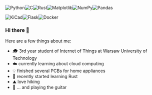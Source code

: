 ![Python](https://img.shields.io/badge/python-3670A0?style=for-the-badge&logo=python&logoColor=ffdd54)![C](https://img.shields.io/badge/c-%2300599C.svg?style=for-the-badge&logo=c&logoColor=white)![Rust](https://img.shields.io/badge/rust-%23000000.svg?style=for-the-badge&logo=rust&logoColor=white)![Matplotlib](https://img.shields.io/badge/Matplotlib-%23ffffff.svg?style=for-the-badge&logo=Matplotlib&logoColor=black)![NumPy](https://img.shields.io/badge/numpy-%23013243.svg?style=for-the-badge&logo=numpy&logoColor=white)![Pandas](https://img.shields.io/badge/pandas-%23150458.svg?style=for-the-badge&logo=pandas&logoColor=white)


![KiCad](https://img.shields.io/badge/KiCad-314CB0.svg?style=for-the-badge&logo=KiCad&logoColor=white)![Flask](https://img.shields.io/badge/flask-%23000.svg?style=for-the-badge&logo=flask&logoColor=white)![Docker](https://img.shields.io/badge/docker-%230db7ed.svg?style=for-the-badge&logo=docker&logoColor=white)

### Hi there 👋

Here are a few things about me:
- 🎓 3rd year student of Internet of Things at Warsaw University of Technology
- ☁️ currently learning about cloud computing
- 💡 finished several PCBs for home appliances
- 🦀 recently started learning Rust 
- ⛰ love hiking
- 🎸 ... and playing the guitar
